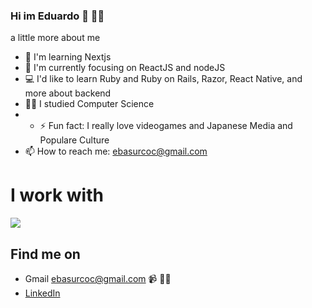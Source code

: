 ### Hi im Eduardo 👋 👨‍💻

a little more about me
- 🌱 I'm learning Nextjs 
- 🌱 I'm currently focusing on ReactJS and nodeJS
- 💻 I'd like to learn Ruby and Ruby on Rails, Razor, React Native, and more about backend
- 👩‍🎓 I studied Computer Science
- - ⚡ Fun fact: I really love videogames and Japanese Media and Populare Culture
- 📫 How to reach me: ebasurcoc@gmail.com 

# I work with 
<p float="left">
  <a href="https://skillicons.dev">
    <img src="https://skillicons.dev/icons?i=js,html,ts,css,react,nodejs,mongodb,mysql,vscode,py,cpp" />
  </a>
</p>
  
## Find me on

- Gmail    ebasurcoc@gmail.com 📹 ✍🏾
- <a href="https://www.linkedin.com/in/eduard-basurco/"> LinkedIn</a> 

<!--
**theonlylooker/theonlylooker** is a ✨ _special_ ✨ repository because its `README.md` (this file) appears on your GitHub profile.

Here are some ideas to get you started:

- 🔭 I’m currently working on ...
- 🌱 I’m currently learning ...
- 👯 I’m looking to collaborate on ...
- 🤔 I’m looking for help with ...
- 💬 Ask me about ...
- 📫 How to reach me: ...
- 😄 Pronouns: ...
- ⚡ Fun fact: ...
-->
